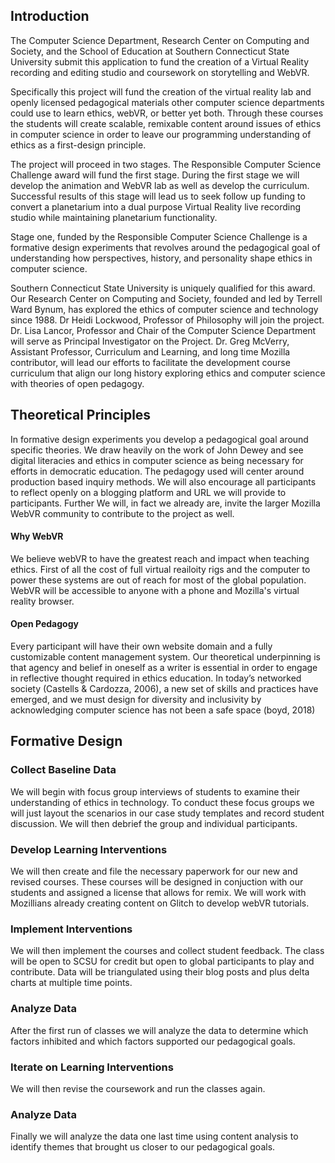  ## Introduction

The Computer Science Department, Research Center on Computing and Society, and the School of Education at Southern Connecticut State University  submit this application to fund the creation of a Virtual Reality recording and editing studio and coursework on  storytelling and WebVR.

Specifically this project will fund the creation of the virtual reality lab and openly licensed pedagogical materials other computer science departments could use to learn ethics, webVR, or better yet both. Through these courses the students will create scalable, remixable content around issues of ethics in computer science in order to leave our programming understanding of ethics as a first-design principle.

The project will proceed in two stages. The Responsible Computer Science Challenge award will fund the first stage. During the first stage we will develop the animation and WebVR lab as well as develop the curriculum. Successful results of this stage will lead us to seek follow up funding to convert a planetarium into a dual purpose Virtual Reality live recording studio while maintaining planetarium functionality. 

Stage one, funded by the Responsible Computer Science Challenge is a formative design experiments that revolves around the pedagogical goal of understanding how perspectives, history, and personality shape ethics in computer science. 

Southern Connecticut State University is uniquely qualified for this award. Our Research Center on Computing and Society, founded and led by Terrell Ward Bynum, has explored the ethics of computer science and technology since 1988. Dr Heidi Lockwood, Professor of Philosophy will join the project. Dr. Lisa Lancor, Professor and Chair of the Computer Science Department will serve as Principal Investigator on the Project. Dr. Greg McVerry, Assistant Professor, Curriculum and Learning, and long time Mozilla contributor, will lead our efforts to facilitate the development course curriculum that align our long history exploring ethics and computer science with theories of open pedagogy.


## Theoretical Principles

In formative design experiments you develop a pedagogical goal around specific theories. We draw heavily on the work of John Dewey and see digital literacies and ethics in computer science as being necessary for efforts in democratic education. The pedagogy used will center around production based inquiry methods. We will also encourage all participants to reflect openly on a blogging platform and URL we will provide to participants. Further We will, in fact we already are, invite the larger Mozilla WebVR community to contribute to the project as well.

#### Why WebVR

We believe webVR to have the greatest reach and impact when teaching ethics. First of all the cost of full virtual reailoity rigs and the computer to power these systems are out of reach for most of the global population. WebVR will be accessible to anyone with a phone and Mozilla's virtual reality browser.

#### Open Pedagogy

Every participant will have their own website domain and a fully customizable content management system. Our  theoretical underpinning is that agency and belief in oneself as a writer is essential in order to engage in reflective thought required in ethics education. In today’s networked society (Castells & Cardozza, 2006), a new set of skills and practices have emerged, and we must design for diversity and inclusivity by acknowledging computer science has not been a safe space (boyd, 2018)

## Formative Design

 ### Collect Baseline Data

 We will begin with focus group interviews of students to examine their understanding of ethics in technology. To conduct these focus groups we will just layout the scenarios in our case study templates and record student discussion. We will then debrief the group and individual participants.

 ### Develop Learning Interventions

 We will then create and file the necessary paperwork for our new and revised courses. These courses will be designed in conjuction with our students and assigned a license that allows for remix. We will work with  Mozillians already creating content on Glitch to develop webVR tutorials.

 ### Implement Interventions

 We will then implement the courses and collect student feedback. The class will be open to SCSU for credit but open to global participants to play and contribute. Data will be triangulated using their blog posts and plus delta charts at multiple time points.

 ### Analyze Data

After the first run of classes we will analyze the data to determine which factors inhibited and which factors supported our pedagogical goals.

 ### Iterate on Learning Interventions

 We will then revise the coursework and run the classes again. 

 ### Analyze Data

 Finally we will analyze the data one last time using content analysis to identify themes that brought us closer to our pedagogical goals. 
